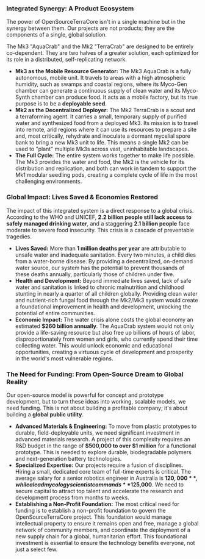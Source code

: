 ### **Integrated Synergy: A Product Ecosystem**

The power of OpenSourceTerraCore isn't in a single machine but in the synergy between them. Our projects are not products; they are the components of a single, global solution.

The Mk3 "AquaCrab" and the Mk2 "TerraCrab" are designed to be entirely co-dependent. They are two halves of a greater solution, each optimized for its role in a distributed, self-replicating network.

* **Mk3 as the Mobile Resource Generator:** The Mk3 AquaCrab is a fully autonomous, mobile unit. It travels to areas with a high atmospheric humidity, such as swamps and coastal regions, where its Myco-Gen chamber can generate a continuous supply of clean water and its Myco-Synth chamber can produce food. It acts as a mobile factory, but its true purpose is to be a **deployable seed**.
* **Mk2 as the Decentralized Deployer:** The Mk2 TerraCrab is a scout and a terraforming agent. It carries a small, temporary supply of purified water and synthesized food from a deployed Mk3. Its mission is to travel into remote, arid regions where it can use its resources to prepare a site and, most critically, rehydrate and inoculate a dormant mycelial spore bank to bring a new Mk3 unit to life. This means a single Mk2 can be used to "plant" multiple Mk3s across vast, uninhabitable landscapes.
* **The Full Cycle:** The entire system works together to make life possible. The Mk3 provides the water and food, the Mk2 is the vehicle for its distribution and replication, and both can work in tandem to support the Mk1 modular seedling pods, creating a complete cycle of life in the most challenging environments.

### **Global Impact: Lives Saved & Economies Restored**

The impact of this integrated system is a direct response to a global crisis. According to the WHO and UNICEF, **2.2 billion people still lack access to safely managed drinking water**, and a staggering **2.1 billion people** face moderate to severe food insecurity. This crisis is a cascade of preventable tragedies.

* **Lives Saved:** More than **1 million deaths per year** are attributable to unsafe water and inadequate sanitation. Every two minutes, a child dies from a water-borne disease. By providing a decentralized, on-demand water source, our system has the potential to prevent thousands of these deaths annually, particularly those of children under five.
* **Health and Development:** Beyond immediate lives saved, lack of safe water and sanitation is linked to chronic malnutrition and childhood stunting in nearly a quarter of all children globally. Providing clean water and nutrient-rich fungal food through the Mk2/Mk3 system would create a foundational improvement in health and development, unlocking the potential of entire communities.
* **Economic Impact:** The water crisis alone costs the global economy an estimated **$260 billion annually**. The AquaCrab system would not only provide a life-saving resource but also free up billions of hours of labor, disproportionately from women and girls, who currently spend their time collecting water. This would unlock economic and educational opportunities, creating a virtuous cycle of development and prosperity in the world's most vulnerable regions.

### **The Need for Funding: From Open-Source Dream to Global Reality**

Our open-source model is powerful for concept and prototype development, but to turn these ideas into working, scalable models, we need funding. This is not about building a profitable company; it's about building a **global public utility**.

* **Advanced Materials & Engineering:** To move from plastic prototypes to durable, field-deployable units, we need significant investment in advanced materials research. A project of this complexity requires an R&D budget in the range of **$500,000 to over $1 million** for a functional prototype. This is needed to explore durable, biodegradable polymers and next-generation battery technologies.
* **Specialized Expertise:** Our projects require a fusion of disciplines. Hiring a small, dedicated core team of full-time experts is critical. The average salary for a senior robotics engineer in Australia is **$120,000**, while a lead mycology scientist commands **$125,000**. We need to secure capital to attract top talent and accelerate the research and development process from months to weeks.
* **Establishing a Non-Profit Foundation:** The most critical need for funding is to establish a non-profit foundation to govern the OpenSourceTerraCore project. This foundation would manage intellectual property to ensure it remains open and free, manage a global network of community members, and coordinate the deployment of a new supply chain for a global, humanitarian effort. This foundational investment is essential to ensure the technology benefits everyone, not just a select few.
